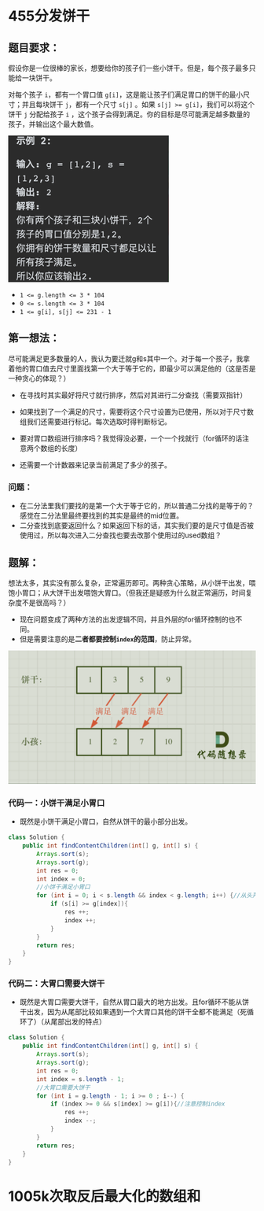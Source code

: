 # 455分发饼干

## 题目要求：

假设你是一位很棒的家长，想要给你的孩子们一些小饼干。但是，每个孩子最多只能给一块饼干。

对每个孩子 `i`，都有一个胃口值 `g[i]`，这是能让孩子们满足胃口的饼干的最小尺寸；并且每块饼干 `j`，都有一个尺寸 `s[j]` 。如果 `s[j] >= g[i]`，我们可以将这个饼干 `j` 分配给孩子 `i` ，这个孩子会得到满足。你的目标是尽可能满足越多数量的孩子，并输出这个最大数值。

<img src="../../Pic/image-20240105082712112.png" alt="image-20240105082712112" style="zoom:50%;" />

- `1 <= g.length <= 3 * 104`
- `0 <= s.length <= 3 * 104`
- `1 <= g[i], s[j] <= 231 - 1`

## 第一想法：

尽可能满足更多数量的人，我认为要迁就g和s其中一个。对于每一个孩子，我拿着他的胃口值去尺寸里面找第一个大于等于它的，即最少可以满足他的（这是否是一种贪心的体现？）

- 在寻找时其实最好将尺寸就行排序，然后对其进行二分查找（需要双指针）

- 如果找到了一个满足的尺寸，需要将这个尺寸设置为已使用，所以对于尺寸数组我们还需要进行标记。每次选取时得判断标记。

- 要对胃口数组进行排序吗？我觉得没必要，一个一个找就行（for循环的话注意两个数组的长度）

- 还需要一个计数器来记录当前满足了多少的孩子。

### 问题：
- 在二分法里我们要找的是第一个大于等于它的，所以普通二分找的是等于的？感觉在二分法里最终要找到的其实是最终的mid位置。
- 二分查找到底要返回什么？如果返回下标的话，其实我们要的是尺寸值是否被使用过，所以每次进入二分查找也要去改那个使用过的used数组？

## 题解：
想法太多，其实没有那么复杂，正常遍历即可。两种贪心策略，从小饼干出发，喂饱小胃口；从大饼干出发喂饱大胃口。（但我还是疑惑为什么就正常遍历，时间复杂度不是很高吗？）

- 现在问题变成了两种方法的出发逻辑不同，并且外层的for循环控制的也不同。
- 但是需要注意的是**二者都要控制`index`的范围**，防止异常。

<img src="../../Pic/image-20240105085201069.png" alt="image-20240105085201069" style="zoom:50%;" />

### 代码一：小饼干满足小胃口

- 既然是小饼干满足小胃口，自然从饼干的最小部分出发。

```java
class Solution {
    public int findContentChildren(int[] g, int[] s) {
        Arrays.sort(s);
        Arrays.sort(g);
        int res = 0;
        int index = 0;
        //小饼干满足小胃口
        for (int i = 0; i < s.length && index < g.length; i++) {//从头开始要防止两个数组都会超出
            if (s[i] >= g[index]){
                res ++;
                index ++;
            }
        }
        return res;
    }
}
```

### 代码二：大胃口需要大饼干

- 既然是大胃口需要大饼干，自然从胃口最大的地方出发。且for循环不能从饼干出发，因为从尾部比较如果遇到一个大胃口其他的饼干全都不能满足（死循环了）（从尾部出发的特点）

```java
class Solution {
    public int findContentChildren(int[] g, int[] s) {
        Arrays.sort(s);
        Arrays.sort(g);
        int res = 0;
        int index = s.length - 1;
        //大胃口需要大饼干
        for (int i = g.length - 1; i >= 0 ; i--) {
            if (index >= 0 && s[index] >= g[i]){//注意控制index
                res ++;
                index --;
            }
        }
        return res;
    }
}
```

# 1005k次取反后最大化的数组和
